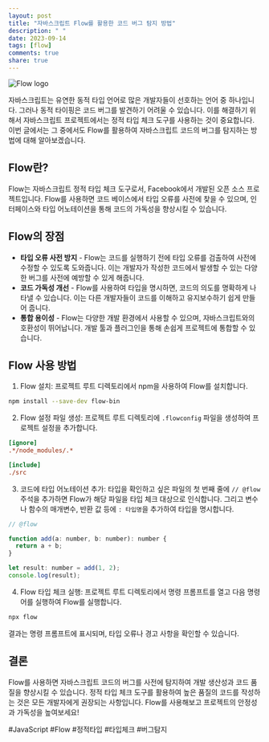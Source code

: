 ```yaml
---
layout: post
title: "자바스크립트 Flow를 활용한 코드 버그 탐지 방법"
description: " "
date: 2023-09-14
tags: [flow]
comments: true
share: true
---
```


![Flow logo](https://flow.org/static/img/flow-share.png)

자바스크립트는 유연한 동적 타입 언어로 많은 개발자들이 선호하는 언어 중 하나입니다. 그러나 동적 타이핑은 코드 버그를 발견하기 어려울 수 있습니다. 이를 해결하기 위해서 자바스크립트 프로젝트에서는 정적 타입 체크 도구를 사용하는 것이 중요합니다. 이번 글에서는 그 중에서도 Flow를 활용하여 자바스크립트 코드의 버그를 탐지하는 방법에 대해 알아보겠습니다.

## Flow란?

Flow는 자바스크립트 정적 타입 체크 도구로서, Facebook에서 개발된 오픈 소스 프로젝트입니다. Flow를 사용하면 코드 베이스에서 타입 오류를 사전에 찾을 수 있으며, 인터페이스와 타입 어노테이션을 통해 코드의 가독성을 향상시킬 수 있습니다.

## Flow의 장점

- **타입 오류 사전 방지** - Flow는 코드를 실행하기 전에 타입 오류를 검출하여 사전에 수정할 수 있도록 도와줍니다. 이는 개발자가 작성한 코드에서 발생할 수 있는 다양한 버그를 사전에 예방할 수 있게 해줍니다.
- **코드 가독성 개선** - Flow를 사용하여 타입을 명시하면, 코드의 의도를 명확하게 나타낼 수 있습니다. 이는 다른 개발자들이 코드를 이해하고 유지보수하기 쉽게 만들어 줍니다.
- **통합 용이성** - Flow는 다양한 개발 환경에서 사용할 수 있으며, 자바스크립트와의 호환성이 뛰어납니다. 개발 툴과 플러그인을 통해 손쉽게 프로젝트에 통합할 수 있습니다.

## Flow 사용 방법

1. Flow 설치: 프로젝트 루트 디렉토리에서 npm을 사용하여 Flow를 설치합니다.

```bash
npm install --save-dev flow-bin
```

2. Flow 설정 파일 생성: 프로젝트 루트 디렉토리에 `.flowconfig` 파일을 생성하여 프로젝트 설정을 추가합니다.

```ini
[ignore]
.*/node_modules/.*

[include]
./src
```

3. 코드에 타입 어노테이션 추가: 타입을 확인하고 싶은 파일의 첫 번째 줄에 `// @flow` 주석을 추가하면 Flow가 해당 파일을 타입 체크 대상으로 인식합니다. 그리고 변수나 함수의 매개변수, 반환 값 등에 `: 타입명`을 추가하여 타입을 명시합니다.

```javascript
// @flow

function add(a: number, b: number): number {
  return a + b;
}

let result: number = add(1, 2);
console.log(result);
```

4. Flow 타입 체크 실행: 프로젝트 루트 디렉토리에서 명령 프롬프트를 열고 다음 명령어를 실행하여 Flow를 실행합니다.

```bash
npx flow
```

결과는 명령 프롬프트에 표시되며, 타입 오류나 경고 사항을 확인할 수 있습니다.

## 결론

Flow를 사용하면 자바스크립트 코드의 버그를 사전에 탐지하여 개발 생산성과 코드 품질을 향상시킬 수 있습니다. 정적 타입 체크 도구를 활용하여 높은 품질의 코드를 작성하는 것은 모든 개발자에게 권장되는 사항입니다. Flow를 사용해보고 프로젝트의 안정성과 가독성을 높여보세요!

\#JavaScript #Flow #정적타입 #타입체크 #버그탐지